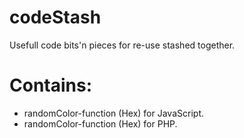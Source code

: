 # codeStash
Usefull code bits'n pieces for re-use stashed together.

# Contains:
  - randomColor-function (Hex) for JavaScript.
  - randomColor-function (Hex) for PHP.
